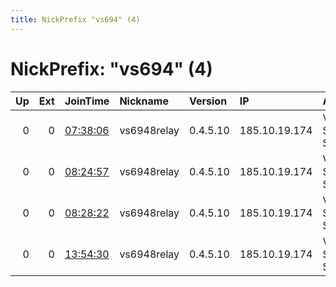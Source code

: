 ```yaml
---
title: NickPrefix "vs694" (4)
---
```


# NickPrefix: "vs694" (4)

|   Up |   Ext | JoinTime                                                                                            | Nickname    | Version   | IP            | AS                 | CC   |   ORp |   Dirp | OS   | Contact                    |   eFamMembers |
|-----:|------:|:----------------------------------------------------------------------------------------------------|:------------|:----------|:--------------|:-------------------|:-----|------:|-------:|:-----|:---------------------------|--------------:|
|    0 |     0 | [07:38:06](https://metrics.torproject.org/rs.html#details/FA144AF768848FD84BF3359946179D2CED5EECE8) | vs6948relay | 0.4.5.10  | 185.10.19.174 | VIRTUA SYSTEMS SAS | fr   |  9001 |      0 | BSD  | openbsd-tor@b4.anonaddy.me |             1 |
|    0 |     0 | [08:24:57](https://metrics.torproject.org/rs.html#details/9720175FA859A240D36DA796D6985179F2E46829) | vs6948relay | 0.4.5.10  | 185.10.19.174 | VIRTUA SYSTEMS SAS | fr   |  9001 |      0 | BSD  | openbsd-tor@b4.anonaddy.me |             1 |
|    0 |     0 | [08:28:22](https://metrics.torproject.org/rs.html#details/EA79100AF0EFA40BD7E7CC16E3A8ED770AC76DB3) | vs6948relay | 0.4.5.10  | 185.10.19.174 | VIRTUA SYSTEMS SAS | fr   |  9001 |   9030 | BSD  | openbsd-tor@b4.anonaddy.me |             1 |
|    0 |     0 | [13:54:30](https://metrics.torproject.org/rs.html#details/C9CC2C86F7EF52F6021F7B7DEB91608D3C2A43CE) | vs6948relay | 0.4.5.10  | 185.10.19.174 | VIRTUA SYSTEMS SAS | fr   |  9001 |      0 | BSD  | openbsd-tor@b4.anonaddy.me |             1 |
